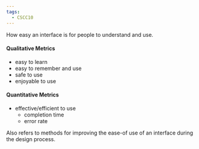 ```yaml
---
tags:
  - CSCC10
---
```

How easy an interface is for people to understand and use.
#### Qualitative Metrics
- easy to learn
- easy to remember and use
- safe to use
- enjoyable to use
#### Quantitative Metrics
- effective/efficient to use
	- completion time
	- error rate

Also refers to methods for improving the ease-of use of an interface during the design process.
